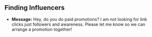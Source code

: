 ## Finding Influencers
* **Message:** Hey, do you do paid promotions? I am not looking for link clicks just followers and awareness. Please let me know so we can arrange a promotion together!
